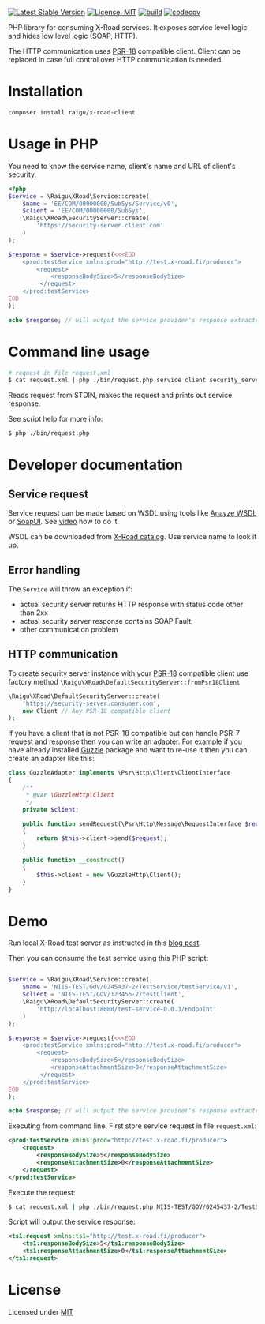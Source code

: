 [![Latest Stable Version](https://poser.pugx.org/raigu/x-road-client/v/stable)](https://packagist.org/packages/raigu/x-road-client)
[![License: MIT](https://img.shields.io/badge/License-MIT-blue.svg)](LICENSE)
[![build](https://github.com/raigu/x-road-client/workflows/build/badge.svg)](https://github.com/raigu/x-road-client/actions)
[![codecov](https://codecov.io/gh/raigu/x-road-client/branch/master/graph/badge.svg)](https://codecov.io/gh/raigu/x-road-client)


PHP library for consuming X-Road services. It exposes service level logic and hides low level logic (SOAP, HTTP).

The HTTP communication uses [PSR-18](https://www.php-fig.org/psr/psr-18/) compatible client.
Client can be replaced in case full control over HTTP communication is needed.

# Installation

```bash
composer install raigu/x-road-client
```

# Usage in PHP 

You need to know the service name, client's name and URL of client's security.

```php
<?php
$service = \Raigu\XRoad\Service::create(
    $name = 'EE/COM/00000000/SubSys/Service/v0',
    $client = 'EE/COM/00000000/SubSys',
    \Raigu\XRoad\SecurityServer::create(
        'https://security-server.client.com'
    )
);

$response = $service->request(<<<EOD
    <prod:testService xmlns:prod="http://test.x-road.fi/producer">
        <request>
            <responseBodySize>5</responseBodySize>
         </request>
    </prod:testService>
EOD
);

echo $response; // will output the service provider's response extracted from SOAP envelope 
```

# Command line usage


```bash
# request in file request.xml
$ cat request.xml | php ./bin/request.php service client security_server_url
```
Reads request from STDIN, makes the request and prints out service response.


See script help for more info:

```bash
$ php ./bin/request.php
```

# Developer documentation

## Service request

Service request can be made based on WSDL using tools like [Anayze WSDL](https://www.wsdl-analyzer.com/) or [SoapUI](https://www.soapui.org/).
See [video](https://www.youtube.com/watch?v=ziQIwlTtPLA) how to do it.

WSDL can be downloaded from [X-Road catalog](https://x-tee.ee/catalogue/EE). Use service name to look it up.

## Error handling

The `Service` will throw an exception if:
* actual security server returns HTTP response with status code other than 2xx
* actual security server response contains SOAP Fault.
* other communication problem

## HTTP communication

To create security server instance with your [PSR-18](https://www.php-fig.org/psr/psr-18/) 
compatible client use factory method `\Raigu\XRoad\DefaultSecurityServer::fromPsr18Client`

```php
\Raigu\XRoad\DefaultSecurityServer::create(
    'https://security-server.consumer.com',
    new Client // Any PSR-18 compatible client
);
```

If you have a client that is not PSR-18 compatible but can handle PSR-7 request and response then you 
can write an adapter. For example if you have already installed [Guzzle](https://github.com/guzzle/guzzle/)
package and want to re-use it then you can create an adapter like this:

```php
class GuzzleAdapter implements \Psr\Http\Client\ClientInterface
{
    /**
     * @var \GuzzleHttp\Client
     */
    private $client;

    public function sendRequest(\Psr\Http\Message\RequestInterface $request): \Psr\Http\Message\ResponseInterface
    {
        return $this->client->send($request);
    }

    public function __construct()
    {
        $this->client = new \GuzzleHttp\Client();
    }
}
```

# Demo 

Run local X-Road test server as instructed in this [blog post](https://medium.com/@raigur/how-to-make-x-road-service-requests-manually-for-debugging-purposes-9319b2d5e630).

Then you can consume the test service using this PHP script:

```php

$service = \Raigu\XRoad\Service::create(
    $name = 'NIIS-TEST/GOV/0245437-2/TestService/testService/v1',
    $client = 'NIIS-TEST/GOV/123456-7/testClient',
    \Raigu\XRoad\DefaultSecurityServer::create(
        'http://localhost:8080/test-service-0.0.3/Endpoint'
    )
);

$response = $service->request(<<<EOD
    <prod:testService xmlns:prod="http://test.x-road.fi/producer">
        <request>
            <responseBodySize>5</responseBodySize>
            <responseAttachmentSize>0</responseAttachmentSize>
         </request>
    </prod:testService>
EOD
);

echo $response; // will output the service provider's response extracted from SOAP envelope 
``` 

Executing from command line. First store service request in file `request.xml`:

```xml
<prod:testService xmlns:prod="http://test.x-road.fi/producer">
    <request>
        <responseBodySize>5</responseBodySize>
        <responseAttachmentSize>0</responseAttachmentSize>
    </request>
</prod:testService>
```

Execute the request:

```bash
$ cat request.xml | php ./bin/request.php NIIS-TEST/GOV/0245437-2/TestService/testService/v1 NIIS-TEST/GOV/123456-7/testClient http://localhost:8080/test-service-0.0.3/Endpoint 
```

Script will output the service response:

```xml
<ts1:request xmlns:ts1="http://test.x-road.fi/producer">
    <ts1:responseBodySize>5</ts1:responseBodySize>
    <ts1:responseAttachmentSize>0</ts1:responseAttachmentSize>
</ts1:request>
```

# License

Licensed under [MIT](LICENSE)

